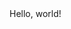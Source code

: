 <!DOCTYPE html>
<html lang="en" dir="ltr">
  <head>
    <meta charset="utf-8">
    <title>hello</title>
  </head>
  <body>
    Hello, world!
  </body>
  </html>

